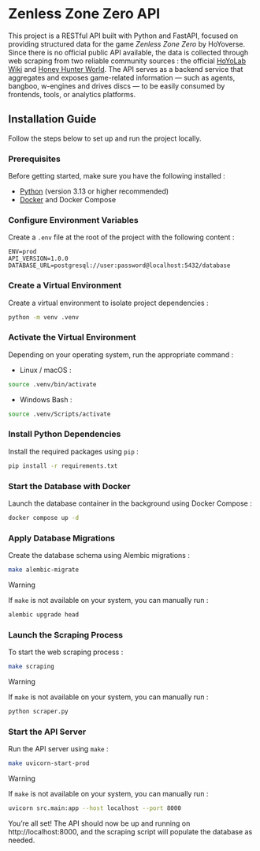 # Zenless Zone Zero API
This project is a RESTful API built with Python and FastAPI, focused on providing structured data for the game *Zenless Zone Zero* by HoYoverse. Since there is no official public API available, the data is collected through web scraping from two reliable community sources : the official [HoYoLab Wiki](https://wiki.hoyolab.com/pc/zzz/home) and [Honey Hunter World](https://zzz.honeyhunterworld.com). The API serves as a backend service that aggregates and exposes game-related information — such as agents, bangboo, w-engines and drives discs — to be easily consumed by frontends, tools, or analytics platforms.

## Installation Guide
Follow the steps below to set up and run the project locally.

### Prerequisites
Before getting started, make sure you have the following installed :

- [Python](https://www.python.org/) (version 3.13 or higher recommended)  
- [Docker](https://www.docker.com/) and Docker Compose  

### Configure Environment Variables

Create a `.env` file at the root of the project with the following content :

```.env
ENV=prod
API_VERSION=1.0.0
DATABASE_URL=postgresql://user:password@localhost:5432/database
```

### Create a Virtual Environment
Create a virtual environment to isolate project dependencies :
```bash
python -m venv .venv
```

### Activate the Virtual Environment
Depending on your operating system, run the appropriate command :
- Linux / macOS :
```bash
source .venv/bin/activate
```

- Windows Bash :
```bash
source .venv/Scripts/activate
```

### Install Python Dependencies
Install the required packages using `pip` :
```bash
pip install -r requirements.txt
```

### Start the Database with Docker
Launch the database container in the background using Docker Compose :
```bash
docker compose up -d
```

### Apply Database Migrations
Create the database schema using Alembic migrations :
```bash
make alembic-migrate
```

> [!WARNING]
> If `make` is not available on your system, you can manually run :
> ```bash
> alembic upgrade head
> ```

### Launch the Scraping Process
To start the web scraping process :
```bash
make scraping
```

> [!WARNING]
> If `make` is not available on your system, you can manually run :
> ```bash
> python scraper.py
> ```

### Start the API Server
Run the API server using `make` :
```bash
make uvicorn-start-prod
```

> [!WARNING]
> If `make` is not available on your system, you can manually run :
> ```bash
> uvicorn src.main:app --host localhost --port 8000
> ```

You’re all set! The API should now be up and running on http://localhost:8000, and the scraping script will populate the database as needed.